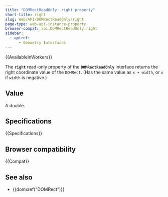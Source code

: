 ```yaml
---
title: "DOMRectReadOnly: right property"
short-title: right
slug: Web/API/DOMRectReadOnly/right
page-type: web-api-instance-property
browser-compat: api.DOMRectReadOnly.right
sidebar:
  - apiref:
      - Geometry Interfaces
---
```


{{AvailableInWorkers}}

The **`right`** read-only property of the **`DOMRectReadOnly`** interface returns the right coordinate value of the `DOMRect`. (Has the same value as `x + width`, or `x` if `width` is negative.)

## Value

A double.

## Specifications

{{Specifications}}

## Browser compatibility

{{Compat}}

## See also

- {{domxref("DOMRect")}}

